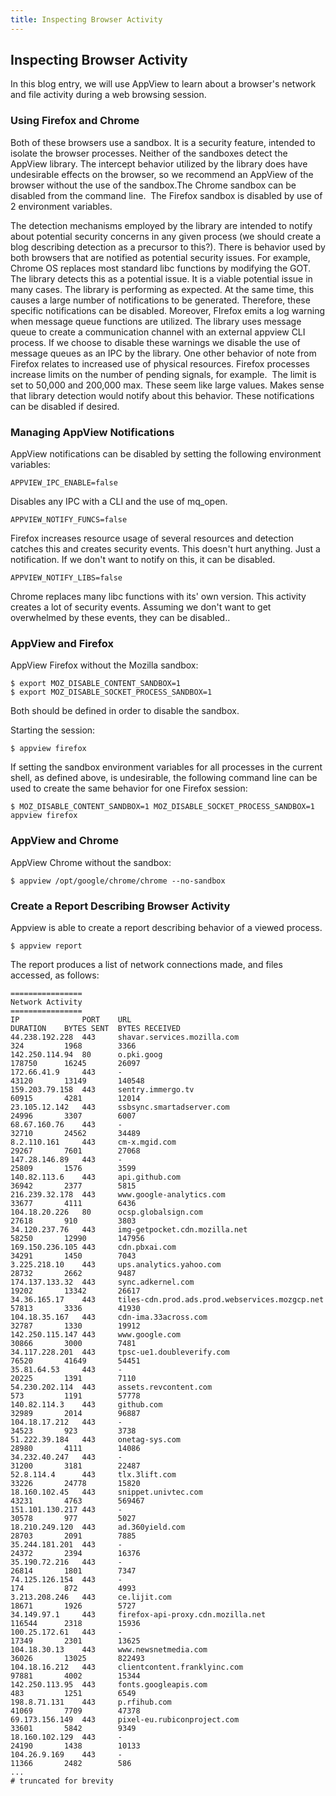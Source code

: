```yaml
---
title: Inspecting Browser Activity
---
```


## Inspecting Browser Activity

In this blog entry, we will use AppView to learn about a browser's network and file activity during a web browsing session.

### Using Firefox and Chrome

Both of these browsers use a sandbox. It is a security feature, intended to isolate the browser processes. Neither of the sandboxes detect the AppView library. The intercept behavior utilized by the library does have undesirable effects on the browser, so we recommend an AppView of the browser without the use of the sandbox.The Chrome sandbox can be disabled from the command line.  The Firefox sandbox is disabled by use of 2 environment variables. 

The detection mechanisms employed by the library are intended to notify about potential security concerns in any given process (we should create a blog describing detection as a precursor to this?). There is behavior used by both browsers that are notified as potential security issues. For example, Chrome OS replaces most standard libc functions by modifying the GOT. The library detects this as a potential issue. It is a viable potential issue in many cases. The library is performing as expected. At the same time, this causes a large number of notifications to be generated. Therefore, these specific notifications can be disabled. Moreover, FIrefox emits a log warning when message queue functions are utilized. The library uses message queue to create a communication channel with an external appview CLI process. If we choose to disable these warnings we disable the use of message queues as an IPC by the library. One other behavior of note from Firefox relates to increased use of physical resources. Firefox processes increase limits on the number of pending signals, for example.  The limit is set to 50,000 and 200,000 max. These seem like large values. Makes sense that library detection would notify about this behavior. These notifications can be disabled if desired.  

### Managing AppView Notifications

AppView notifications can be disabled by setting the following environment variables:

`APPVIEW_IPC_ENABLE=false`

Disables any IPC with a CLI and the use of mq\_open.

`APPVIEW_NOTIFY_FUNCS=false`

Firefox increases resource usage of several resources and detection catches this and creates security events. This doesn't hurt anything. Just a notification. If we don't want to notify on this, it can be disabled.

`APPVIEW_NOTIFY_LIBS=false`

Chrome replaces many libc functions with its' own version. This activity creates a lot of security events. Assuming we don't want to get overwhelmed by these events, they can be disabled..

### AppView and Firefox

AppView Firefox without the Mozilla sandbox:

```
$ export MOZ_DISABLE_CONTENT_SANDBOX=1
$ export MOZ_DISABLE_SOCKET_PROCESS_SANDBOX=1
```

Both should be defined in order to disable the sandbox.

Starting the session:
```
$ appview firefox
```
  
If setting the sandbox environment variables for all processes in the current shell, as defined above, is undesirable, the following command line can be used to create the same behavior for one Firefox session:

```
$ MOZ_DISABLE_CONTENT_SANDBOX=1 MOZ_DISABLE_SOCKET_PROCESS_SANDBOX=1 appview firefox
```

### AppView and Chrome

AppView Chrome without the sandbox:

```
$ appview /opt/google/chrome/chrome --no-sandbox
```

### Create a Report Describing Browser Activity

Appview is able to create a report describing behavior of a viewed process. 
  
```
$ appview report
```

The report produces a list of network connections made, and files accessed, as follows:

```
================
Network Activity
================
IP             	PORT	URL                                                             	DURATION	BYTES SENT	BYTES RECEIVED
44.238.192.228 	443 	shavar.services.mozilla.com                                     	324     	1968      	3366
142.250.114.94 	80  	o.pki.goog                                                      	178750  	16245     	26097
172.66.41.9    	443 	-                                                               	43120   	13149     	140548
159.203.79.158 	443 	sentry.immergo.tv                                               	60915   	4281      	12014
23.105.12.142  	443 	ssbsync.smartadserver.com                                       	24996   	3307      	6007
68.67.160.76   	443 	-                                                               	32710   	24562     	34489
8.2.110.161    	443 	cm-x.mgid.com                                                   	29267   	7601      	27068
147.28.146.89  	443 	-                                                               	25809   	1576      	3599
140.82.113.6   	443 	api.github.com                                                  	36942   	2377      	5815
216.239.32.178 	443 	www.google-analytics.com                                        	33677   	4111      	6436
104.18.20.226  	80  	ocsp.globalsign.com                                             	27618   	910       	3803
34.120.237.76  	443 	img-getpocket.cdn.mozilla.net                                   	58250   	12990     	147956
169.150.236.105	443 	cdn.pbxai.com                                                   	34291   	1450      	7043
3.225.218.10   	443 	ups.analytics.yahoo.com                                         	28732   	2662      	9487
174.137.133.32 	443 	sync.adkernel.com                                               	19202   	13342     	26617
34.36.165.17   	443 	tiles-cdn.prod.ads.prod.webservices.mozgcp.net                  	57813   	3336      	41930
104.18.35.167  	443 	cdn-ima.33across.com                                            	32787   	1330      	19912
142.250.115.147	443 	www.google.com                                                  	30866   	3000      	7481
34.117.228.201 	443 	tpsc-ue1.doubleverify.com                                       	76520   	41649     	54451
35.81.64.53    	443 	-                                                               	20225   	1391      	7110
54.230.202.114 	443 	assets.revcontent.com                                           	573     	1191      	57778
140.82.114.3   	443 	github.com                                                      	32989   	2014      	96887
104.18.17.212  	443 	-                                                               	34523   	923       	3738
51.222.39.184  	443 	onetag-sys.com                                                  	28980   	4111      	14086
34.232.40.247  	443 	-                                                               	31200   	3181      	22487
52.8.114.4     	443 	tlx.3lift.com                                                   	33226   	24778     	15820
18.160.102.45  	443 	snippet.univtec.com                                             	43231   	4763      	569467
151.101.130.217	443 	-                                                               	30578   	977       	5027
18.210.249.120 	443 	ad.360yield.com                                                 	28703   	2091      	7885
35.244.181.201 	443 	-                                                               	24372   	2394      	16376
35.190.72.216  	443 	-                                                               	26814   	1801      	7347
74.125.126.154 	443 	-                                                               	174     	872       	4993
3.213.208.246  	443 	ce.lijit.com                                                    	18671   	1926      	5727
34.149.97.1    	443 	firefox-api-proxy.cdn.mozilla.net                               	116544  	2318      	15936
100.25.172.61  	443 	-                                                               	17349   	2301      	13625
104.18.30.13   	443 	www.newsnetmedia.com                                            	36026   	13025     	822493
104.18.16.212  	443 	clientcontent.franklyinc.com                                    	97881   	4002      	15344
142.250.113.95 	443 	fonts.googleapis.com                                            	483     	1251      	6549
198.8.71.131   	443 	p.rfihub.com                                                    	41069   	7709      	47378
69.173.156.149 	443 	pixel-eu.rubiconproject.com                                     	33601   	5842      	9349
18.160.102.129 	443 	-                                                               	24190   	1438      	10133
104.26.9.169   	443 	-                                                               	11366   	2482      	586
...
# truncated for brevity
```


